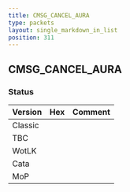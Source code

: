 ```yaml
---
title: CMSG_CANCEL_AURA
type: packets
layout: single_markdown_in_list
position: 311
---
```


## CMSG_CANCEL_AURA

### Status

Version    | Hex        | Comment
---------- | ---------- | ---------- 
Classic    |            |
TBC        |            |
WotLK      |            |
Cata       |            |
MoP        |            |